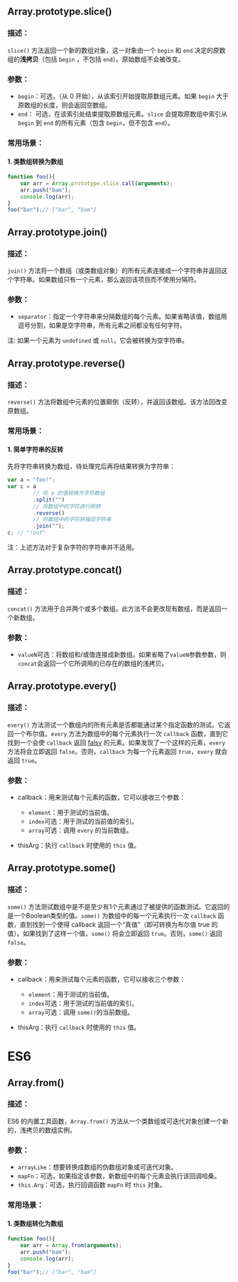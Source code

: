 ## Array.prototype.slice()

### 描述：

`slice()` 方法返回一个新的数组对象，这一对象由一个 `begin` 和 `end` 决定的原数组的**浅拷贝**（包括 `begin` ，不包括 `end`）。原始数组不会被改变。

### 参数：

- `begin`：可选，（从 0 开始），从该索引开始提取原数组元素。如果 `begin` 大于原数组的长度，则会返回空数组。
- `end`： 可选，在该索引处结束提取原数组元素。`slice` 会提取原数组中索引从 `begin` 到 `end` 的所有元素（包含 `begin`，但不包含 `end`）。

### 常用场景：

#### 1. 类数组转换为数组

```js
function foo(){
    var arr = Array.prototype.slice.call(arguments);
    arr.push("bam");
	console.log(arr);
}
foo("bar");// ["bar", "bam"]
```



## Array.prototype.join()

### 描述：

`join()` 方法将一个数组（或类数组对象）的所有元素连接成一个字符串并返回这个字符串。如果数组只有一个元素，那么返回该项目而不使用分隔符。

### 参数：

- `separator`：指定一个字符串来分隔数组的每个元素。如果省略该值，数组用逗号分割，如果是空字符串，所有元素之间都没有任何字符。

注: 如果一个元素为 `undefined` 或 `null`，它会被转换为空字符串。

## Array.prototype.reverse()

### 描述：

`reverse()` 方法将数组中元素的位置颠倒（反转），并返回该数组。该方法回改变原数组。

### 常用场景：

#### 1. 简单字符串的反转

先将字符串转换为数组，待处理完后再将结果转换为字符串：

```js
var a = "foo!";
var c = a
		// 将 a 的值转换为字符数组
		.split("")
		// 将数组中的字符进行倒转
		.reverse()
		// 将数组中的字符拼接回字符串
		.join("");
c; // "!oof"
```

注：上述方法对于复杂字符的字符串并不适用。

##  Array.prototype.concat()

### 描述：

`concat()` 方法用于合并两个或多个数组。此方法不会更改现有数组，而是返回一个新数组。

### 参数：

- `valueN`可选：将数组和/或值连接成新数组。如果省略了`valueN`参数参数，则`concat`会返回一个它所调用的已存在的数组的浅拷贝。



## Array.prototype.every()

### 描述：

`every()` 方法测试一个数组内的所有元素是否都能通过某个指定函数的测试。它返回一个布尔值。`every` 方法为数组中的每个元素执行一次 `callback` 函数，直到它找到一个会使 `callback` 返回 [falsy](https://developer.mozilla.org/zh-CN/docs/Glossary/Falsy) 的元素。如果发现了一个这样的元素，`every` 方法将会立即返回 `false`。否则，`callback` 为每一个元素返回 `true`，`every` 就会返回 `true`。

### 参数：

- callback：用来测试每个元素的函数，它可以接收三个参数：
  - `element`：用于测试的当前值。
  - `index`可选：用于测试的当前值的索引。
  - `array`可选：调用 `every` 的当前数组。

- thisArg：执行 `callback` 时使用的 `this` 值。



## Array.prototype.some()

### 描述：

`some()` 方法测试数组中是不是至少有1个元素通过了被提供的函数测试。它返回的是一个Boolean类型的值。`some()` 为数组中的每一个元素执行一次 `callback` 函数，直到找到一个使得 callback 返回一个“真值”（即可转换为布尔值 true 的值）。如果找到了这样一个值，`some()` 将会立即返回 `true`。否则，`some()` 返回 `false`。

### 参数：

- callback：用来测试每个元素的函数，它可以接收三个参数：
  - `element`：用于测试的当前值。
  - `index`可选：用于测试的当前值的索引。
  - `array`可选：调用 `some()`的当前数组。

- thisArg：执行 `callback` 时使用的 `this` 值。

# ES6

## Array.from()

### 描述：

ES6 的内置工具函数，`Array.from()` 方法从一个类数组或可迭代对象创建一个新的，浅拷贝的数组实例。

### 参数：

- `arrayLike`：想要转换成数组的伪数组对象或可迭代对象。
- `mapFn`：可选，如果指定该参数，新数组中的每个元素会执行该回调哈桑。
- `this.Arg`：可选，执行回调函数 `mapFn` 时 `this` 对象。

### 常用场景：

#### 1. 类数组转化为数组

```js
function foo(){
    var arr = Array.from(arguments);
    arr.push("bam");
	console.log(arr);
}
foo("bar");// ["bar", "bam"]
```

